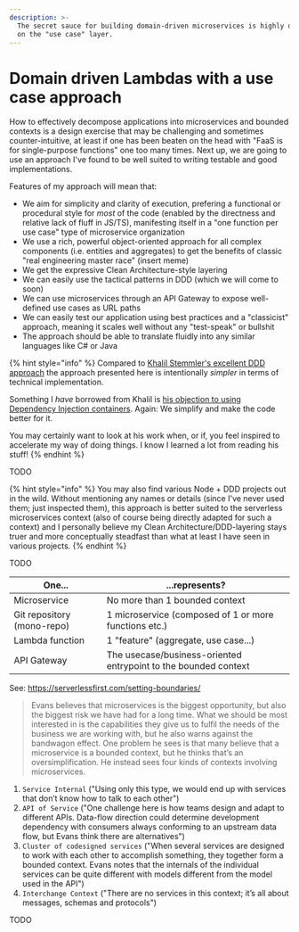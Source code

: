 ```yaml
---
description: >-
  The secret sauce for building domain-driven microservices is highly dependent
  on the "use case" layer.
---
```


# Domain driven Lambdas with a use case approach

How to effectively decompose applications into microservices and bounded contexts is a design exercise that may be challenging and sometimes counter-intuitive, at least if one has been beaten on the head with "FaaS is for single-purpose functions" one too many times. Next up, we are going to use an approach I've found to be well suited to writing testable and good implementations.

Features of my approach will mean that:

* We aim for simplicity and clarity of execution, prefering a functional or procedural style for _most_ of the code (enabled by the directness and relative lack of fluff in JS/TS), manifesting itself in a "one function per use case" type of microservice organization
* We use a rich, powerful object-oriented approach for all complex components (i.e. entities and aggregates) to get the benefits of classic "real engineering master race" (insert meme)
* We get the expressive Clean Architecture-style layering
* We can easily use the tactical patterns in DDD (which we will come to soon)
* We can use microservices through an API Gateway to expose well-defined use cases as URL paths
* We can easily test our application using best practices and a "classicist" approach, meaning it scales well without any "test-speak" or bullshit
* The approach should be able to translate fluidly into any similar languages like C# or Java

{% hint style="info" %}
Compared to [Khalil Stemmler's excellent DDD approach](https://khalilstemmler.com/articles/categories/domain-driven-design/) the approach presented here is intentionally _simpler_ in terms of technical implementation.

Something I _have_ borrowed from Khalil is [his objection to using Dependency Injection containers](https://khalilstemmler.com/articles/software-design-architecture/coding-without-di-container/). Again: We simplify and make the code better for it.

You may certainly want to look at his work when, or if, you feel inspired to accelerate my way of doing things. I know I learned a lot from reading his stuff!
{% endhint %}

TODO

{% hint style="info" %}
You may also find various Node + DDD projects out in the wild. Without mentioning any names or details (since I've never used them; just inspected them), this approach is better suited to the serverless microservices context (also of course being directly adapted for such a context) and I personally believe my Clean Architecture/DDD-layering stays truer and more conceptually steadfast than what at least I have seen in various projects.
{% endhint %}

TODO

| One...                     | ...represents?                                                  |
| -------------------------- | --------------------------------------------------------------- |
| Microservice               | No more than 1 bounded context                                  |
| Git repository (mono-repo) | 1 microservice (composed of 1 or more functions etc.)           |
| Lambda function            | 1 "feature" (aggregate, use case...)                            |
| API Gateway                | The usecase/business-oriented entrypoint to the bounded context |

See: https://serverlessfirst.com/setting-boundaries/

> Evans believes that microservices is the biggest opportunity, but also the biggest risk we have had for a long time. What we should be most interested in is the capabilities they give us to fulfil the needs of the business we are working with, but he also warns against the bandwagon effect. One problem he sees is that many believe that a microservice is a bounded context, but he thinks that’s an oversimplification. He instead sees four kinds of contexts involving microservices.

1. `Service Internal` ("Using only this type, we would end up with services that don’t know how to talk to each other")
2. `API of Service` ("One challenge here is how teams design and adapt to different APIs. Data-flow direction could determine development dependency with consumers always conforming to an upstream data flow, but Evans think there are alternatives")
3. `Cluster of codesigned services` ("When several services are designed to work with each other to accomplish something, they together form a bounded context. Evans notes that the internals of the individual services can be quite different with models different from the model used in the API")
4. `Interchange Context` ("There are no services in this context; it’s all about messages, schemas and protocols")

TODO
